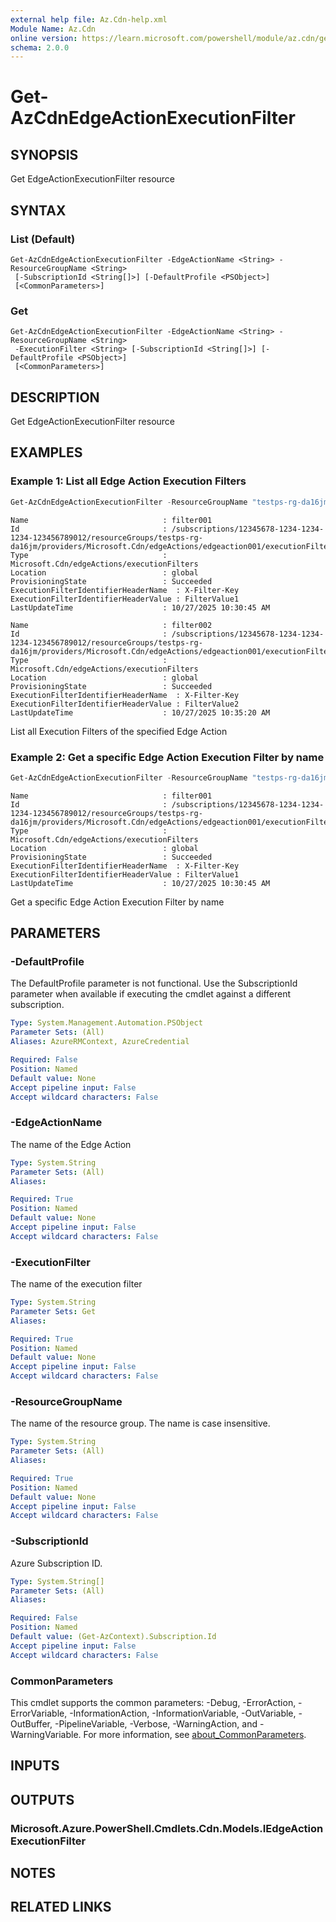 ```yaml
---
external help file: Az.Cdn-help.xml
Module Name: Az.Cdn
online version: https://learn.microsoft.com/powershell/module/az.cdn/get-azcdnedgeactionexecutionfilter
schema: 2.0.0
---
```


# Get-AzCdnEdgeActionExecutionFilter

## SYNOPSIS
Get EdgeActionExecutionFilter resource

## SYNTAX

### List (Default)
```
Get-AzCdnEdgeActionExecutionFilter -EdgeActionName <String> -ResourceGroupName <String>
 [-SubscriptionId <String[]>] [-DefaultProfile <PSObject>]
 [<CommonParameters>]
```

### Get
```
Get-AzCdnEdgeActionExecutionFilter -EdgeActionName <String> -ResourceGroupName <String>
 -ExecutionFilter <String> [-SubscriptionId <String[]>] [-DefaultProfile <PSObject>]
 [<CommonParameters>]
```

## DESCRIPTION
Get EdgeActionExecutionFilter resource

## EXAMPLES

### Example 1: List all Edge Action Execution Filters
```powershell
Get-AzCdnEdgeActionExecutionFilter -ResourceGroupName "testps-rg-da16jm" -EdgeActionName "edgeaction001"
```

```output
Name                              : filter001
Id                                : /subscriptions/12345678-1234-1234-1234-123456789012/resourceGroups/testps-rg-da16jm/providers/Microsoft.Cdn/edgeActions/edgeaction001/executionFilters/filter001
Type                              : Microsoft.Cdn/edgeActions/executionFilters
Location                          : global
ProvisioningState                 : Succeeded
ExecutionFilterIdentifierHeaderName  : X-Filter-Key
ExecutionFilterIdentifierHeaderValue : FilterValue1
LastUpdateTime                    : 10/27/2025 10:30:45 AM

Name                              : filter002
Id                                : /subscriptions/12345678-1234-1234-1234-123456789012/resourceGroups/testps-rg-da16jm/providers/Microsoft.Cdn/edgeActions/edgeaction001/executionFilters/filter002
Type                              : Microsoft.Cdn/edgeActions/executionFilters
Location                          : global
ProvisioningState                 : Succeeded
ExecutionFilterIdentifierHeaderName  : X-Filter-Key
ExecutionFilterIdentifierHeaderValue : FilterValue2
LastUpdateTime                    : 10/27/2025 10:35:20 AM
```

List all Execution Filters of the specified Edge Action

### Example 2: Get a specific Edge Action Execution Filter by name
```powershell
Get-AzCdnEdgeActionExecutionFilter -ResourceGroupName "testps-rg-da16jm" -EdgeActionName "edgeaction001" -ExecutionFilter "filter001"
```

```output
Name                              : filter001
Id                                : /subscriptions/12345678-1234-1234-1234-123456789012/resourceGroups/testps-rg-da16jm/providers/Microsoft.Cdn/edgeActions/edgeaction001/executionFilters/filter001
Type                              : Microsoft.Cdn/edgeActions/executionFilters
Location                          : global
ProvisioningState                 : Succeeded
ExecutionFilterIdentifierHeaderName  : X-Filter-Key
ExecutionFilterIdentifierHeaderValue : FilterValue1
LastUpdateTime                    : 10/27/2025 10:30:45 AM
```

Get a specific Edge Action Execution Filter by name

## PARAMETERS

### -DefaultProfile
The DefaultProfile parameter is not functional.
Use the SubscriptionId parameter when available if executing the cmdlet against a different subscription.

```yaml
Type: System.Management.Automation.PSObject
Parameter Sets: (All)
Aliases: AzureRMContext, AzureCredential

Required: False
Position: Named
Default value: None
Accept pipeline input: False
Accept wildcard characters: False
```

### -EdgeActionName
The name of the Edge Action

```yaml
Type: System.String
Parameter Sets: (All)
Aliases:

Required: True
Position: Named
Default value: None
Accept pipeline input: False
Accept wildcard characters: False
```

### -ExecutionFilter
The name of the execution filter

```yaml
Type: System.String
Parameter Sets: Get
Aliases:

Required: True
Position: Named
Default value: None
Accept pipeline input: False
Accept wildcard characters: False
```

### -ResourceGroupName
The name of the resource group.
The name is case insensitive.

```yaml
Type: System.String
Parameter Sets: (All)
Aliases:

Required: True
Position: Named
Default value: None
Accept pipeline input: False
Accept wildcard characters: False
```

### -SubscriptionId
Azure Subscription ID.

```yaml
Type: System.String[]
Parameter Sets: (All)
Aliases:

Required: False
Position: Named
Default value: (Get-AzContext).Subscription.Id
Accept pipeline input: False
Accept wildcard characters: False
```

### CommonParameters
This cmdlet supports the common parameters: -Debug, -ErrorAction, -ErrorVariable, -InformationAction, -InformationVariable, -OutVariable, -OutBuffer, -PipelineVariable, -Verbose, -WarningAction, and -WarningVariable. For more information, see [about_CommonParameters](http://go.microsoft.com/fwlink/?LinkID=113216).

## INPUTS

## OUTPUTS

### Microsoft.Azure.PowerShell.Cmdlets.Cdn.Models.IEdgeActionExecutionFilter

## NOTES

## RELATED LINKS
